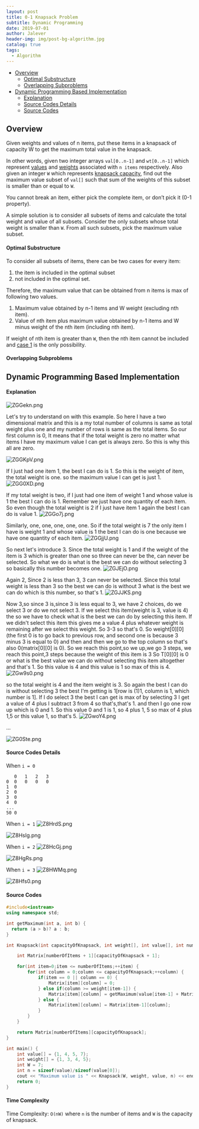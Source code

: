 ```yaml
---
layout: post
title: 0-1 Knapsack Problem
subtitle: Dynamic Programming
date: 2019-07-01
author: Jalever
header-img: img/post-bg-algorithm.jpg
catalog: true
tags:
  - Algorithm
---
```


- [Overview](#overview)
    - [Optimal Substructure](#optimal-substructure)
    - [Overlapping Subproblems](#overlapping-subproblems)
- [Dynamic Programming Based Implementation](#dynamic-programming-based-implementation)
    - [Explanation](#explanation)
    - [Source Codes Details](#source-codes-details)
    - [Source Codes](#source-codes)

## Overview
Given weights and values of n items, put these items in a knapsack of capacity W to get the maximum total value in the knapsack.

In other words, given two integer arrays `val[0..n-1]` and `wt[0..n-1]` which represent <ins>values</ins> and <ins>weights</ins> associated with `n items` respectively. Also given an integer `W` which represents <ins>knapsack capacity</ins>, find out the maximum value subset of `val[]` such that sum of the weights of this subset is smaller than or equal to `W`.

You cannot break an item, either pick the complete item, or don’t pick it (0-1 property).

A simple solution is to consider all subsets of items and calculate the total weight and value of all subsets. Consider the only subsets whose total weight is smaller than `W`. From all such subsets, pick the maximum value subset.

#### Optimal Substructure
To consider all subsets of items, there can be two cases for every item:
1. the item is included in the optimal subset
2. not included in the optimal set.

Therefore, the maximum value that can be obtained from n items is max of following two values.
1. Maximum value obtained by n-1 items and W weight (excluding nth item).
2. Value of nth item plus maximum value obtained by n-1 items and W minus weight of the nth item (including nth item).

If weight of nth item is greater than `W`, then the nth item cannot be included and <ins>case 1</ins> is the only possibility.

#### Overlapping Subproblems

## Dynamic Programming Based Implementation

#### Explanation
![ZGGekn.png](https://s2.ax1x.com/2019/07/02/ZGGekn.png)

Let's try to understand on with this example. So here I have a two dimensional matrix and this is a my total number of columns is same as total weight plus one and my number of rows is same as the total items. So our first column is 0, It means that if the total weight is zero no matter what items I have my maximum value I can get is always zero. So this is why this all are zero.

![ZGGKpV.png](https://s2.ax1x.com/2019/07/02/ZGGKpV.png)

If I just had one item 1, the best I can do is 1. So this is the weight of item, the total weight is one. so the maximum value I can get is just 1.
![ZGG0XD.png](https://s2.ax1x.com/2019/07/02/ZGG0XD.png)


If my total weight is two, if I just had one item of weight 1 and whose value is 1 the best I can do is 1. Remember we just have one quantity of each item. So even though the total weight is 2 if I just have item 1 again the best I can do is value 1.
![ZGGo7j.png](https://s2.ax1x.com/2019/07/02/ZGGo7j.png)

Similarly, one, one, one, one, one. So if the total weight is 7 the only item I have is weight 1 and whose value is 1 the best I can do is one because we have one quantity of each item.
![ZGGjjU.png](https://s2.ax1x.com/2019/07/02/ZGGjjU.png)

So next let's introduce 3. Since the total weight is 1 and if the weight of the item is 3 which is greater than one so three can never be the, can never be selected. So what we do is what is the best we can do without selecting 3 so basically this number becomes one.
![ZGJEjO.png](https://s2.ax1x.com/2019/07/02/ZGJEjO.png)

Again 2, Since 2 is less than 3, 3 can never be selected. Since this total weight is less than 3 so the best we can do is without 3 what is the best we can do which is this number, so that's 1.
![ZGJJKS.png](https://s2.ax1x.com/2019/07/02/ZGJJKS.png)

Now 3,so since 3 is,since 3 is less equal to 3, we have 2 choices, do we select 3 or do we not select 3. If we select this item(weight is 3, value is 4) the so we have to check what is the best we can do by selecting this item. If we didn't select this item this gives me a value 4 plus whatever weight is remaining after we select this weight. So 3-3 so that's 0. So weight[0][0](the first 0 is to go back to previous row, and second one is because 3 minus 3 is equal to 0) and then and then we go to the top column so that's also 0(matrix[0][0] is 0). So we reach this point,so we up,we go 3 steps, we reach this point,3 steps because the weight of this item is 3 So T[0][0] is 0 or what is the best value we can do without selecting this item altogether and that's 1. So this value is 4 and this value is 1 so max of this is 4.
![ZGw9s0.png](https://s2.ax1x.com/2019/07/02/ZGw9s0.png)

so the total weight is 4 and the item weight is 3. So again the best I can do is without selecting 3 the best I'm getting is 1[row is (1)1, column is 1, which number is 1]. If I do select 3 the best I can get is max of by selecting 3 I get a value of 4 plus I subtract 3 from 4 so that's,that's 1. and then I go one row up which is 0 and 1. So this value 0 and 1 is 1, so 4 plus 1, 5 so max of 4 plus 1,5 or this value 1, so that's 5.
![ZGwoY4.png](https://s2.ax1x.com/2019/07/02/ZGwoY4.png)

...

![ZG0Ste.png](https://s2.ax1x.com/2019/07/02/ZG0Ste.png)

#### Source Codes Details
When `i = 0`
```text
   0   1   2   3
0  0   0   0   0
1  0
2  0
3  0
4  0
...
50 0
```

When `i = 1`
![Z8HrdS.png](https://s2.ax1x.com/2019/07/01/Z8HrdS.png)

![Z8HsIg.png](https://s2.ax1x.com/2019/07/01/Z8HsIg.png)

When `i = 2`
![Z8HcGj.png](https://s2.ax1x.com/2019/07/01/Z8HcGj.png)

![Z8HgRs.png](https://s2.ax1x.com/2019/07/01/Z8HgRs.png)

When `i = 3`
![Z8HWMq.png](https://s2.ax1x.com/2019/07/01/Z8HWMq.png)

![Z8Hfs0.png](https://s2.ax1x.com/2019/07/01/Z8Hfs0.png)

#### Source Codes
```cpp
#include<iostream>
using namespace std;

int getMaximum(int a, int b) {
  return (a > b)? a : b;
}

int Knapsack(int capacityOfKnapsack, int weight[], int value[], int numberOfItems) {

	int Matrix[numberOfItems + 1][capacityOfKnapsack + 1];

	for(int item=0;item <= numberOfItems;++item) {
		for(int column = 0;column <= capacityOfKnapsack;++column) {
			if(item == 0 || column == 0) {
				Matrix[item][column] = 0;
			} else if(column >= weight[item-1]) {
				Matrix[item][column] = getMaximum(value[item-1] + Matrix[item-1][column-weight[item-1]], Matrix[item-1][column]);
			} else {
				Matrix[item][column] = Matrix[item-1][column];
			}
		}
	}

	return Matrix[numberOfItems][capacityOfKnapsack];
}

int main() {
	int value[] = {1, 4, 5, 7};
	int weight[] = {1, 3, 4, 5};
	int W = 7;
	int n = sizeof(value)/sizeof(value[0]);
	cout << "Maximum value is " << Knapsack(W, weight, value, n) << endl;
	return 0;
}


```

#### Time Complexity
Time Complexity: `O(nW)` where `n` is the number of items and `W` is the capacity of knapsack.
